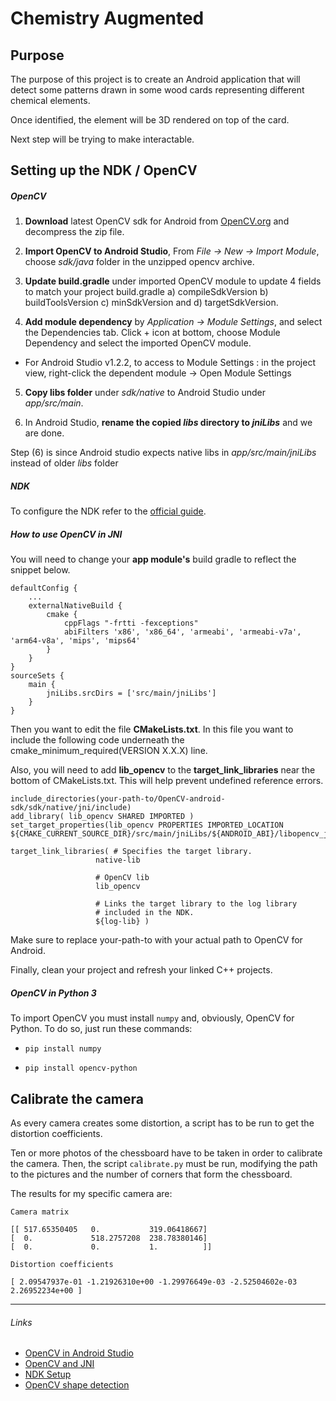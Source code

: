 # Chemistry Augmented

## Purpose

The purpose of this project is to create an Android application that will detect some patterns drawn in some wood cards representing
different chemical elements.

Once identified, the element will be 3D rendered on top of the card.

Next step will be trying to make interactable.

## Setting up the NDK / OpenCV

##### OpenCV   

1. **Download** latest OpenCV sdk for Android from [OpenCV.org](https://opencv.org/releases.html) and decompress the zip file.

2. **Import OpenCV to Android Studio**, From _File -> New -> Import Module_, choose _sdk/java_ folder in the unzipped opencv archive.

3. **Update build.gradle** under imported OpenCV module to update 4 fields to match your project build.gradle a) compileSdkVersion b) buildToolsVersion c) minSdkVersion and d) targetSdkVersion.

4. **Add module dependency** by _Application -> Module Settings_, and select the Dependencies tab. Click + icon at bottom, choose Module Dependency and select the imported OpenCV module.
  + For Android Studio v1.2.2, to access to Module Settings : in the project view, right-click the dependent module -> Open Module Settings

5. **Copy libs folder** under _sdk/native_ to Android Studio under _app/src/main_.

6. In Android Studio, **rename the copied _libs_ directory to _jniLibs_** and we are done.

Step (6) is since Android studio expects native libs in _app/src/main/jniLibs_ instead of older _libs_ folder

##### NDK

To configure the NDK refer to the [official guide](https://developer.android.com/studio/projects/add-native-code?hl=es-419).

##### How to use OpenCV in JNI

You will need to change your **app module's** build gradle to reflect the snippet below.

```
defaultConfig {
    ...
    externalNativeBuild {
        cmake {
            cppFlags "-frtti -fexceptions"
            abiFilters 'x86', 'x86_64', 'armeabi', 'armeabi-v7a', 'arm64-v8a', 'mips', 'mips64'
        }
    }
}
sourceSets {
    main {
        jniLibs.srcDirs = ['src/main/jniLibs']
    }
}
```

Then you want to edit the file **CMakeLists.txt**. In this file you want to include the following code underneath the cmake_minimum_required(VERSION X.X.X) line.

Also, you will need to add **lib_opencv** to the **target_link_libraries** near the bottom of CMakeLists.txt. This will help prevent undefined reference errors.

```
include_directories(your-path-to/OpenCV-android-sdk/sdk/native/jni/include)
add_library( lib_opencv SHARED IMPORTED )
set_target_properties(lib_opencv PROPERTIES IMPORTED_LOCATION ${CMAKE_CURRENT_SOURCE_DIR}/src/main/jniLibs/${ANDROID_ABI}/libopencv_java3.so)

target_link_libraries( # Specifies the target library.
                   native-lib

                   # OpenCV lib
                   lib_opencv

                   # Links the target library to the log library
                   # included in the NDK.
                   ${log-lib} )
```

Make sure to replace your-path-to with your actual path to OpenCV for Android.

Finally, clean your project and refresh your linked C++ projects.

##### OpenCV in Python 3

To import OpenCV you must install `numpy` and, obviously, OpenCV for Python. To do so, just run these commands:

+ `pip install numpy`

+ `pip install opencv-python`

## Calibrate the camera

As every camera creates some distortion, a script has to be run to get the distortion coefficients.

Ten or more photos of the chessboard have to be taken in order to calibrate the camera. Then, the script `calibrate.py` must be run, modifying the path to the pictures and the number of corners that form the chessboard.

The results for my specific camera are:

```
Camera matrix

[[ 517.65350405   0.           319.06418667]
[  0.             518.2757208  238.78380146]
[  0.             0.           1.          ]]
```

```
Distortion coefficients

[ 2.09547937e-01 -1.21926310e+00 -1.29976649e-03 -2.52504602e-03 2.26952234e+00 ]
```

---

###### Links
+ [OpenCV in Android Studio](https://stackoverflow.com/questions/27406303/opencv-in-android-studio/27421494#27421494)
+ [OpenCV and JNI](https://stackoverflow.com/questions/49244078/cannot-find-opencv2-in-android-studio)
+ [NDK Setup](https://developer.android.com/studio/projects/add-native-code?hl=es-419)
+ [OpenCV shape detection](https://www.pyimagesearch.com/2016/02/08/opencv-shape-detection/)
